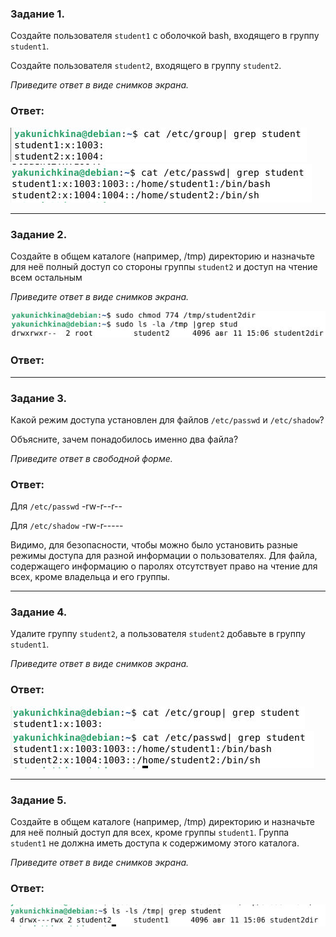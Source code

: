 ### Задание 1.

Создайте пользователя `student1` с оболочкой bash, входящего в группу `student1`.

Создайте пользователя `student2`, входящего в группу `student2`.

*Приведите ответ в виде снимков экрана.*

### Ответ:

![Task1](/lesson15/task1_1.jpg "Задание 1")
![Task1](/lesson15/task1_2.jpg "Задание 1")

------

### Задание 2.

Создайте в общем каталоге (например, /tmp) директорию и назначьте для неё полный доступ со стороны группы `student2` и доступ на чтение всем остальным

*Приведите ответ в виде снимков экрана.*

![Task2](/lesson15/task2.jpg "Задание 2")


### Ответ:

------

### Задание 3.

Какой режим доступа установлен для файлов `/etc/passwd` и `/etc/shadow`?

Объясните, зачем понадобилось именно два файла?

*Приведите ответ в свободной форме.*

### Ответ:

Для `/etc/passwd` -rw-r--r--

Для `/etc/shadow` -rw-r-----

Видимо, для безопасности, чтобы можно было установить разные режимы доступа для разной информации о пользователях.
Для файла, содержащего информацию о паролях отсутствует право на чтение для всех, кроме владельца и его группы. 

------

### Задание 4.

Удалите группу `student2`, а пользователя `student2` добавьте в группу `student1`.

*Приведите ответ в виде снимков экрана.*

### Ответ:

![Task4](/lesson15/task4_1.jpg "Задание 4")
![Task4](/lesson15/task4_2.jpg "Задание 4")

---

### Задание 5.

Создайте в общем каталоге (например, /tmp) директорию и назначьте для неё полный доступ для всех, кроме группы `student1`.  Группа `student1` не должна иметь доступа к содержимому этого каталога.

*Приведите ответ в виде снимков экрана.*

### Ответ:
![Task5](/lesson15/task5.jpg "Задание 5")

